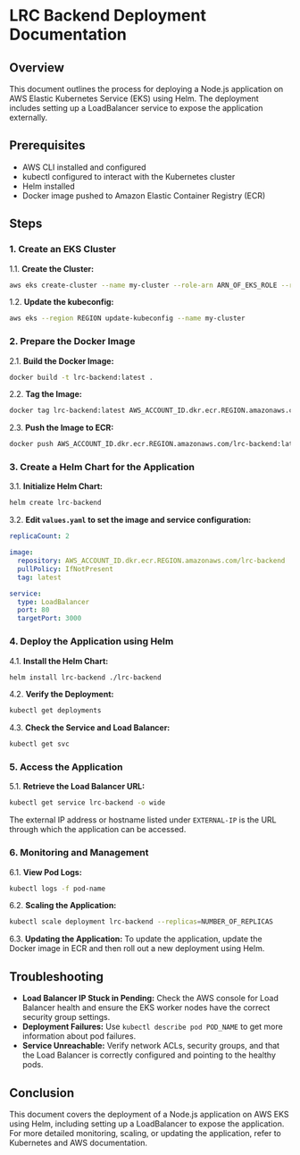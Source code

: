 # LRC Backend Deployment Documentation

## Overview

This document outlines the process for deploying a Node.js application on AWS Elastic Kubernetes Service (EKS) using Helm. The deployment includes setting up a LoadBalancer service to expose the application externally.

## Prerequisites

- AWS CLI installed and configured
- kubectl configured to interact with the Kubernetes cluster
- Helm installed
- Docker image pushed to Amazon Elastic Container Registry (ECR)

## Steps

### 1. Create an EKS Cluster

1.1. **Create the Cluster:**
```bash
aws eks create-cluster --name my-cluster --role-arn ARN_OF_EKS_ROLE --resources-vpc-config subnetIds=SUBNET_ID_LIST,securityGroupIds=SECURITY_GROUP_ID_LIST
```

1.2. **Update the kubeconfig:**
```bash
aws eks --region REGION update-kubeconfig --name my-cluster
```

### 2. Prepare the Docker Image

2.1. **Build the Docker Image:**
```bash
docker build -t lrc-backend:latest .
```

2.2. **Tag the Image:**
```bash
docker tag lrc-backend:latest AWS_ACCOUNT_ID.dkr.ecr.REGION.amazonaws.com/lrc-backend:latest
```

2.3. **Push the Image to ECR:**
```bash
docker push AWS_ACCOUNT_ID.dkr.ecr.REGION.amazonaws.com/lrc-backend:latest
```

### 3. Create a Helm Chart for the Application

3.1. **Initialize Helm Chart:**
```bash
helm create lrc-backend
```

3.2. **Edit `values.yaml` to set the image and service configuration:**

```yaml
replicaCount: 2

image:
  repository: AWS_ACCOUNT_ID.dkr.ecr.REGION.amazonaws.com/lrc-backend
  pullPolicy: IfNotPresent
  tag: latest

service:
  type: LoadBalancer
  port: 80
  targetPort: 3000
```

### 4. Deploy the Application using Helm

4.1. **Install the Helm Chart:**
```bash
helm install lrc-backend ./lrc-backend
```

4.2. **Verify the Deployment:**
```bash
kubectl get deployments
```

4.3. **Check the Service and Load Balancer:**
```bash
kubectl get svc
```

### 5. Access the Application

5.1. **Retrieve the Load Balancer URL:**
```bash
kubectl get service lrc-backend -o wide
```

The external IP address or hostname listed under `EXTERNAL-IP` is the URL through which the application can be accessed.

### 6. Monitoring and Management

6.1. **View Pod Logs:**
```bash
kubectl logs -f pod-name
```

6.2. **Scaling the Application:**
```bash
kubectl scale deployment lrc-backend --replicas=NUMBER_OF_REPLICAS
```

6.3. **Updating the Application:**
To update the application, update the Docker image in ECR and then roll out a new deployment using Helm.

## Troubleshooting

- **Load Balancer IP Stuck in Pending:** Check the AWS console for Load Balancer health and ensure the EKS worker nodes have the correct security group settings.
- **Deployment Failures:** Use `kubectl describe pod POD_NAME` to get more information about pod failures.
- **Service Unreachable:** Verify network ACLs, security groups, and that the Load Balancer is correctly configured and pointing to the healthy pods.

## Conclusion

This document covers the deployment of a Node.js application on AWS EKS using Helm, including setting up a LoadBalancer to expose the application. For more detailed monitoring, scaling, or updating the application, refer to Kubernetes and AWS documentation.